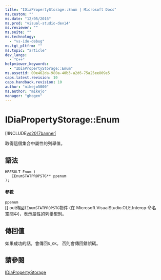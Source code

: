```yaml
---
title: "IDiaPropertyStorage::Enum | Microsoft Docs"
ms.custom: ""
ms.date: "12/05/2016"
ms.prod: "visual-studio-dev14"
ms.reviewer: ""
ms.suite: ""
ms.technology: 
  - "vs-ide-debug"
ms.tgt_pltfrm: ""
ms.topic: "article"
dev_langs: 
  - "C++"
helpviewer_keywords: 
  - "IDiaPropertyStorage::Enum"
ms.assetid: 00e462da-980a-40b3-a2d6-75a25ee809e5
caps.latest.revision: 10
caps.handback.revision: 10
author: "mikejo5000"
ms.author: "mikejo"
manager: "ghogen"
---
```

# IDiaPropertyStorage::Enum
[!INCLUDE[vs2017banner](../../code-quality/includes/vs2017banner.md)]

取得這個集合中屬性的列舉值。  
  
## 語法  
  
```cpp#  
HRESULT Enum (   
   IEnumSTATPROPSTG** ppenum  
);  
```  
  
#### 參數  
 `ppenum`  
 \[\] out傳回`IEnumSTATPROPSTG`物件 \(在 Microsoft.VisualStudio.OLE.Interop 命名空間中\)，表示屬性的列舉型別。  
  
## 傳回值  
 如果成功的話，會傳回`S_OK`。 否則會傳回錯誤碼。  
  
## 請參閱  
 [IDiaPropertyStorage](../../debugger/debug-interface-access/idiapropertystorage.md)